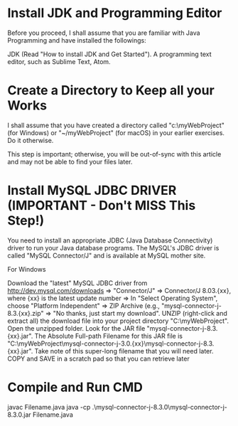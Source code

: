 #  Install JDK and Programming Editor
Before you proceed, I shall assume that you are familiar with Java Programming and have installed the followings:

JDK (Read "How to install JDK and Get Started").
A programming text editor, such as Sublime Text, Atom.
#  Create a Directory to Keep all your Works
I shall assume that you have created a directory called "c:\myWebProject" (for Windows) or "~/myWebProject" (for macOS) in your earlier exercises. Do it otherwise.

This step is important; otherwise, you will be out-of-sync with this article and may not be able to find your files later.

#  Install MySQL JDBC DRIVER (IMPORTANT - Don't MISS This Step!)
You need to install an appropriate JDBC (Java Database Connectivity) driver to run your Java database programs. The MySQL's JDBC driver is called "MySQL Connector/J" and is available at MySQL mother site.

For Windows

Download the "latest" MySQL JDBC driver from http://dev.mysql.com/downloads ⇒ "Connector/J" ⇒ Connector/J 8.03.{xx}, where {xx} is the latest update number ⇒ In "Select Operating System", choose "Platform Independent" ⇒ ZIP Archive (e.g., "mysql-connector-j-8.3.{xx}.zip" ⇒ "No thanks, just start my download".
UNZIP (right-click and extract all) the download file into your project directory "C:\myWebProject".
Open the unzipped folder. Look for the JAR file "mysql-connector-j-8.3.{xx}.jar".
The Absolute Full-path Filename for this JAR file is "C:\myWebProject\mysql-connector-j-3.0.{xx}\mysql-connector-j-8.3.{xx}.jar". Take note of this super-long filename that you will need later. COPY and SAVE in a scratch pad so that you can retrieve later

# Compile and Run CMD
javac Filename.java 
java -cp .\mysql-connector-j-8.3.0\mysql-connector-j-8.3.0.jar Filename.java
